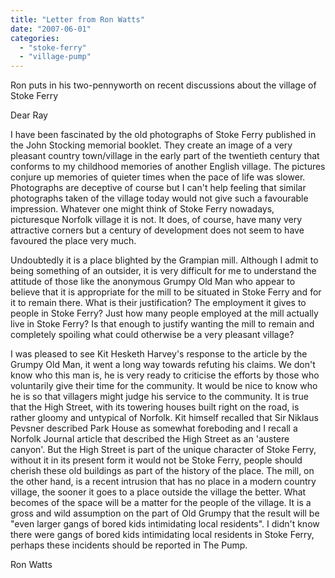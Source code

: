 ```yaml
---
title: "Letter from Ron Watts"
date: "2007-06-01"
categories: 
  - "stoke-ferry"
  - "village-pump"
---
```


Ron puts in his two-pennyworth on recent discussions about the village of Stoke Ferry

Dear Ray

I have been fascinated by the old photographs of Stoke Ferry published in the John Stocking memorial booklet. They create an image of a very pleasant country town/village in the early part of the twentieth century that conforms to my childhood memories of another English village. The pictures conjure up memories of quieter times when the pace of life was slower. Photographs are deceptive of course but I can't help feeling that similar photographs taken of the village today would not give such a favourable impression. Whatever one might think of Stoke Ferry nowadays, picturesque Norfolk village it is not. It does, of course, have many very attractive corners but a century of development does not seem to have favoured the place very much.

Undoubtedly it is a place blighted by the Grampian mill. Although I admit to being something of an outsider, it is very difficult for me to understand the attitude of those like the anonymous Grumpy Old Man who appear to believe that it is appropriate for the mill to be situated in Stoke Ferry and for it to remain there. What is their justification? The employment it gives to people in Stoke Ferry? Just how many people employed at the mill actually live in Stoke Ferry? Is that enough to justify wanting the mill to remain and completely spoiling what could otherwise be a very pleasant village?

I was pleased to see Kit Hesketh Harvey's response to the article by the Grumpy Old Man, it went a long way towards refuting his claims. We don't know who this man is, he is very ready to criticise the efforts by those who voluntarily give their time for the community. It would be nice to know who he is so that villagers might judge his service to the community. It is true that the High Street, with its towering houses built right on the road, is rather gloomy and untypical of Norfolk. Kit himself recalled that Sir Niklaus Pevsner described Park House as somewhat foreboding and I recall a Norfolk Journal article that described the High Street as an 'austere canyon'. But the High Street is part of the unique character of Stoke Ferry, without it in its present form it would not be Stoke Ferry, people should cherish these old buildings as part of the history of the place. The mill, on the other hand, is a recent intrusion that has no place in a modern country village, the sooner it goes to a place outside the village the better. What becomes of the space will be a matter for the people of the village. It is a gross and wild assumption on the part of Old Grumpy that the result will be "even larger gangs of bored kids intimidating local residents". I didn't know there were gangs of bored kids intimidating local residents in Stoke Ferry, perhaps these incidents should be reported in The Pump.

Ron Watts
